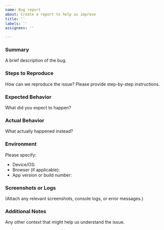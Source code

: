 ```yaml
---
name: Bug report
about: Create a report to help us improve
title: ''
labels: ''
assignees: ''

---
```


### **Summary**  
A brief description of the bug.

### **Steps to Reproduce**  
How can we reproduce the issue? Please provide step-by-step instructions.

### **Expected Behavior**  
What did you expect to happen?

### **Actual Behavior**  
What actually happened instead?

### **Environment**  
Please specify:
- Device/OS:
- Browser (if applicable):
- App version or build number:

### **Screenshots or Logs**  
(Attach any relevant screenshots, console logs, or error messages.)

### **Additional Notes**  
Any other context that might help us understand the issue.
